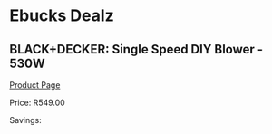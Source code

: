 
# Ebucks Dealz
## BLACK+DECKER: Single Speed DIY Blower - 530W
[Product Page](https://www.ebucks.com/web/shop/productSelected.do?prodId=576741885&catId=363410833)

Price: R549.00

Savings: 


	